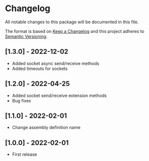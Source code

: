 # Changelog
All notable changes to this package will be documented in this file.

The format is based on [Keep a Changelog](http://keepachangelog.com/en/1.0.0/)
and this project adheres to [Semantic Versioning](http://semver.org/spec/v2.0.0.html).

## [1.3.0] - 2022-12-02
- Added socket async send/receive methods
- Added timeouts for sockets

## [1.2.0] - 2022-04-25
- Added socket send/receive extension methods
- Bug fixes

## [1.1.0] - 2022-02-01
- Change assembly definition name

## [1.0.0] - 2022-02-01
- First release
